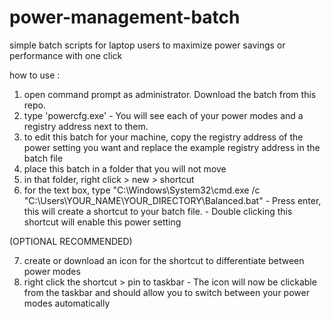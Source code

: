 # power-management-batch
simple batch scripts for laptop users to maximize power savings or performance with one click

how to use :
  1. open command prompt as administrator. Download the batch from this repo.
  2. type 'powercfg.exe'
    - You will see each of your power modes and a registry address next to them.
  3. to edit this batch for your machine, copy the registry address of the power setting you want and replace the example registry address in the batch file
  4. place this batch in a folder that you will not move
  5. in that folder, right click > new > shortcut
  6. for the text box, type "C:\Windows\System32\cmd.exe /c "C:\Users\YOUR_NAME\YOUR_DIRECTORY\Balanced.bat"
    - Press enter, this will create a shortcut to your batch file.
    - Double clicking this shortcut will enable this power setting
  
  (OPTIONAL RECOMMENDED)
  
  7. create or download an icon for the shortcut to differentiate between power modes
  8. right click the shortcut > pin to taskbar
    - The icon will now be clickable from the taskbar and should allow you to switch between your power modes automatically
